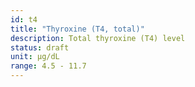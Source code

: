```yaml
---
id: t4
title: "Thyroxine (T4, total)"
description: Total thyroxine (T4) level
status: draft
unit: μg/dL
range: 4.5 - 11.7
---
```

